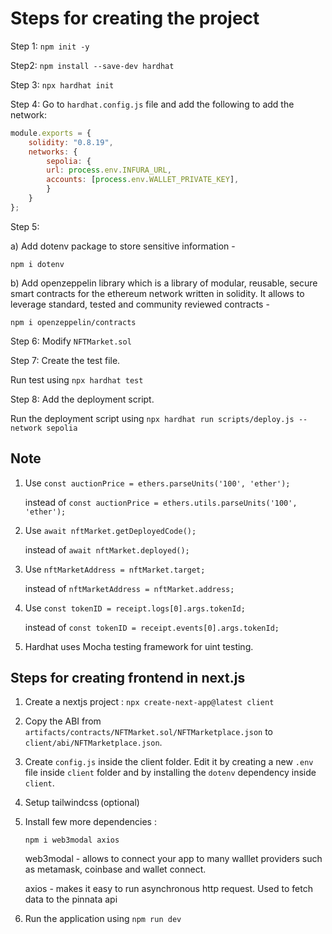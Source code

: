 # Steps for creating the project

Step 1:
`npm init -y`

Step2:
`npm install --save-dev hardhat`

Step 3:
`npx hardhat init`

Step 4:
Go to `hardhat.config.js` file and add the following to add the network:

```js
module.exports = {
    solidity: "0.8.19",
    networks: {
        sepolia: {
        url: process.env.INFURA_URL,
        accounts: [process.env.WALLET_PRIVATE_KEY],
        }
    }
};
```

Step 5:

a) Add dotenv package to store sensitive information -

`npm i dotenv`

b) Add openzeppelin library which is a library of modular, reusable, secure smart contracts for the ethereum network written in solidity. It allows to leverage standard, tested and community reviewed contracts -

`npm i openzeppelin/contracts`

Step 6:
Modify `NFTMarket.sol`

Step 7:
Create the test file.

Run test using `npx hardhat test`

Step 8:
Add the deployment script.

Run the deployment script using `npx hardhat run scripts/deploy.js --network sepolia`

## Note

1. Use `const auctionPrice = ethers.parseUnits('100', 'ether');`

    instead of `const auctionPrice = ethers.utils.parseUnits('100', 'ether');`
2. Use `await nftMarket.getDeployedCode();`

    instead of `await nftMarket.deployed();`
3. Use `nftMarketAddress = nftMarket.target;`

    instead of `nftMarketAddress = nftMarket.address;`
4. Use `const tokenID = receipt.logs[0].args.tokenId;`

    instead of `const tokenID = receipt.events[0].args.tokenId;`
5. Hardhat uses Mocha testing framework for uint testing.

## Steps for creating frontend in next.js

1. Create a nextjs project : `npx create-next-app@latest client`
2. Copy the ABI from `artifacts/contracts/NFTMarket.sol/NFTMarketplace.json` to `client/abi/NFTMarketplace.json`.
3. Create `config.js` inside the client folder. Edit it by creating a new `.env` file inside `client` folder and by installing the `dotenv` dependency inside `client`.
4. Setup tailwindcss (optional)
5. Install few more dependencies :

    `npm i web3modal axios`

    web3modal - allows to connect your app to many walllet providers such as metamask, coinbase and wallet connect.

    axios - makes it easy to run asynchronous http request. Used to fetch data to the pinnata api

6. Run the application using `npm run dev`
